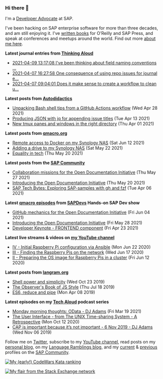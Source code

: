 
### Hi there 👋

I'm a [Developer Advocate](https://developers.sap.com/) at SAP.

I've been hacking on SAP enterprise software for more than three decades, and am still enjoying it. I've [written books](https://qmacro.org/about/#writing-and-talks) for O’Reilly and SAP Press, and speak at conferences and meetups around the world. Find out more [about me here](https://qmacro.org/about).

**Latest journal entries from [Thinking Aloud](https://github.com/qmacro/thinking-aloud)**
- [2021-04-09 13:17:08 I&#x27;ve been thinking about field naming conventions …](https://github.com/qmacro/thinking-aloud/issues/19)
- [2021-04-07 16:27:58 One consequence of using repo issues for journal e…](https://github.com/qmacro/thinking-aloud/issues/18)
- [2021-04-07 09:04:01 Does it make sense to create a workflow to clean u…](https://github.com/qmacro/thinking-aloud/issues/15)

**Latest posts from [Autodidactics](https://qmacro.org/autodidactics/)**
- [Unpacking Bash shell tips from a GitHub Actions workflow](https://qmacro.org/autodidactics/2021/04/28/unpacking-tips/) (Wed Apr 28 2021)
- [Producing JSON with jq for appending issue titles](https://qmacro.org/autodidactics/2021/04/13/producing-json-with-jq-for-appending-issue-titles/) (Tue Apr 13 2021)
- [New tmux panes and windows in the right directory](https://qmacro.org/autodidactics/2021/04/01/new-tmux-panes-and-windows-in-right-dir/) (Thu Apr 01 2021)

**Latest posts from [qmacro.org](https://qmacro.org)**
- [Remote access to Docker on my Synology NAS](http://qmacro.org/2021/06/12/remote-access-to-docker-on-my-synology-nas/) (Sat Jun 12 2021)
- [Adding a drive to my Synology NAS](http://qmacro.org/2021/05/22/adding-a-drive-to-my-synology-nas/) (Sat May 22 2021)
- [Equality in tech](http://qmacro.org/2021/05/20/equality-in-tech/) (Thu May 20 2021)

**Latest posts from the [SAP Community](https://people.sap.com/dj.adams.sap)**
- [Collaboration missions for the Open Documentation Initiative](https://blogs.sap.com/?p&#x3D;1343390) (Thu May 27 2021)
- [Introducing the Open Documentation Initiative](https://blogs.sap.com/?p&#x3D;1337764) (Thu May 20 2021)
- [SAP Tech Bytes: Exploring SAP-samples with gh and fzf](https://blogs.sap.com/?p&#x3D;1311682) (Tue Apr 06 2021)

**Latest [qmacro episodes](https://www.youtube.com/playlist?list=PLfctWmgNyOIebP3qa7jXfn68QcwS5dttb) from [SAPDevs](https://www.youtube.com/user/sapdevs) Hands-on SAP Dev show**
- [GitHub mechanics for the Open Documentation Initiative](https://www.youtube.com/watch?v&#x3D;2INqXNYLA0w) (Fri Jun 04 2021)
- [Introducing the Open Documentation Initiative](https://www.youtube.com/watch?v&#x3D;x7dbOpsquSg) (Fri May 28 2021)
- [Developer Keynote - FRONTEND component](https://www.youtube.com/watch?v&#x3D;dmazQE90qLs) (Fri Apr 23 2021)

**Latest live streams & videos on [my YouTube channel](https://youtube.com/djadams-qmacro)**
- [IV - Initial Raspberry Pi configuration via Ansible](https://www.youtube.com/watch?v&#x3D;vooBccHq6_4) (Mon Jun 22 2020)
- [III - Finding the Raspberry Pis on the network](https://www.youtube.com/watch?v&#x3D;hx7DB7Iqslk) (Wed Jun 17 2020)
- [II - Preparing the OS image for Raspberry Pis in a cluster](https://www.youtube.com/watch?v&#x3D;IY5ZNZDI-EQ) (Fri Jun 12 2020)

**Latest posts from [langram.org](https://langram.org)**
- [Shell power and simplicity](http://langram.org/2019/10/23/shell-power-simplicity/) (Wed Oct 23 2019)
- [The Observer&#x27;s Book of JS Style](http://langram.org/2019/07/18/observers-book-of-js-style/) (Thu Jul 18 2019)
- [ES6, reduce and pipe](http://langram.org/2019/04/08/es6-reduce-and-pipe/) (Mon Apr 08 2019)

**Latest episodes on my [Tech Aloud](https://anchor.fm/tech-aloud) podcast series**
- [Monday morning thoughts: OData - DJ Adams](https://anchor.fm/tech-aloud/episodes/Monday-morning-thoughts-OData---DJ-Adams-et0aot) (Fri Mar 19 2021)
- [The User Interface - from The UNIX Time-sharing System - A Retrospective](https://anchor.fm/tech-aloud/episodes/The-User-Interface---from-The-UNIX-Time-sharing-System---A-Retrospective-eku7oa) (Mon Oct 12 2020)
- [CAP is important because it’s not important - 6 Nov 2019 - DJ Adams](https://anchor.fm/tech-aloud/episodes/CAP-is-important-because-its-not-important---6-Nov-2019---DJ-Adams-e8rg7s) (Wed Nov 06 2019)

Follow me on [Twitter](https://twitter.com/qmacro), subscribe to my [YouTube channel](https://www.youtube.com/djadams-qmacro), read posts on my [personal blog](https://qmacro.org), on my [Language Ramblings blog](https://langram.org), and my [current](https://people.sap.com/dj.adams.sap#content:blogposts) & [previous](https://people.sap.com/dj.adams#content:blogposts) profiles on the [SAP Community](https://community.sap.com).

[![My (early!) CodeWars Kata ranking](https://www.codewars.com/users/qmacro/badges/small)](https://www.codewars.com/users/qmacro)

[![My flair from the Stack Exchange network](https://stackexchange.com/users/flair/162724.png)](https://stackexchange.com/users/162724)


